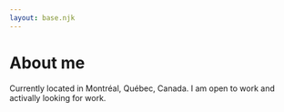 ```yaml
---
layout: base.njk
---
```


# About me

Currently located in Montréal, Québec, Canada. I am open to work and activally looking for work.
